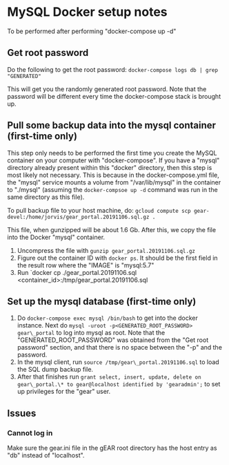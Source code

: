 # MySQL Docker setup notes

To be performed after performing "docker-compose up -d"

## Get root password

Do the following to get the root password:
`docker-compose logs db | grep "GENERATED"`

This will get you the randomly generated root password.  Note that the password will be different every time the docker-compose stack is brought up.

## Pull some backup data into the mysql container (first-time only)

This step only needs to be performed the first time you create the MySQL container on your computer with "docker-compose".  If you have a "mysql" directory already present within this "docker" directory, then this step is most likely not necessary.  This is because in the docker-compose.yml file, the "mysql" service mounts a volume from "/var/lib/mysql" in the container to "./mysql" (assuming the `docker-compsoe up -d` command was run in the same directory as this file).

To pull backup file to your host machine, do:
`gcloud compute scp gear-devel:/home/jorvis/gear_portal.20191106.sql.gz .`

This file, when gunzipped will be about 1.6 Gb.  After this, we copy the file into the Docker "mysql" container.

1. Uncompress the file with `gunzip gear_portal.20191106.sql.gz`
2. Figure out the container ID with `docker ps`.  It should be the first field in the result row where the "IMAGE" is "mysql:5.7"
3. Run `docker cp ./gear_portal.20191106.sql <container_id>:/tmp/gear_portal.20191106.sql

## Set up the mysql database (first-time only)

1. Do `docker-compose exec mysql /bin/bash` to get into the docker instance.  Next do `mysql -uroot -p<GENERATED_ROOT_PASSWORD> gear\_portal` to log into mysql as root.  Note that the "GENERATED_ROOT_PASSWORD" was obtained from the "Get root password" section, and that there is no space between the "-p" and the password.
2. In the mysql client, run `source /tmp/gear\_portal.20191106.sql` to load the SQL dump backup file.
3. After that finishes run `grant select, insert, update, delete on gear\_portal.\* to gear@localhost identified by 'gearadmin';` to set up privileges for the "gear" user.

## Issues

### Cannot log in

Make sure the gear.ini file in the gEAR root directory has the host entry as "db" instead of "localhost".